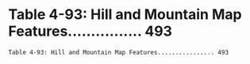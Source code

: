# Table 4-93: Hill and Mountain Map Features................ 493

```
Table 4-93: Hill and Mountain Map Features................ 493

```
